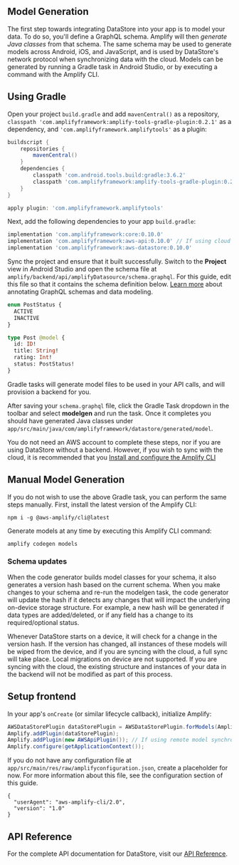 ## Model Generation

The first step towards integrating DataStore into your app is to model your data. To do so, you'll define a GraphQL schema. Amplify will then *generate Java classes* from that schema. The same schema may be used to generate models across Android, iOS, and JavaScript, and is used by DataStore's network protocol when synchronizing data with the cloud.  Models can be generated by running a Gradle task in Android Studio, or by executing a command with the Amplify CLI.

## Using Gradle

Open your project `build.gradle` and add `mavenCentral()` as a repository, `classpath 'com.amplifyframework:amplify-tools-gradle-plugin:0.2.1'` as a dependency, and `'com.amplifyframework.amplifytools'` as a plugin:

```groovy
buildscript {
    repositories {
        mavenCentral()
    }
    dependencies {
        classpath 'com.android.tools.build:gradle:3.6.2'
        classpath 'com.amplifyframework:amplify-tools-gradle-plugin:0.2.1'
    }
}

apply plugin: 'com.amplifyframework.amplifytools'
```

Next, add the following dependencies to your app `build.gradle`:

```groovy
implementation 'com.amplifyframework:core:0.10.0'
implementation 'com.amplifyframework:aws-api:0.10.0' // If using cloud sync
implementation 'com.amplifyframework:aws-datastore:0.10.0'
```

Sync the project and ensure that it built successfully. Switch to the **Project** view in Android Studio and open the schema file at `amplify/backend/api/amplifyDatasource/schema.graphql`. For this guide, edit this file so that it contains the schema definition below.  [Learn more](https://docs.amplify.aws/cli/graphql-transformer/overview) about annotating GraphQL schemas and data modeling.

```graphql
enum PostStatus {
  ACTIVE
  INACTIVE
}

type Post @model {
  id: ID!
  title: String!
  rating: Int!
  status: PostStatus!
}
```

Gradle tasks will generate model files to be used in your API calls, and will provision a backend for you.

After saving your `schema.graphql` file, click the Gradle Task dropdown in the toolbar and select **modelgen** and run the task. Once it completes you should have generated Java classes under `app/src/main/java/com/amplifyframework/datastore/generated/model`.

<amplify-callout>

You do not need an AWS account to complete these steps, nor if you are using DataStore without a backend. However, if you wish to sync with the cloud, it is recommended that you [Install and configure the Amplify CLI](../../../start/getting-started/installation.md)

</amplify-callout>

## Manual Model Generation

If you do not wish to use the above Gradle task, you can perform the same steps manually. First, install the latest version of the Amplify CLI:

```
npm i -g @aws-amplify/cli@latest
```

Generate models at any time by executing this Amplify CLI command:

```
amplify codegen models
```

### Schema updates

When the code generator builds model classes for your schema, it also generates a version hash based on the current schema. When you make changes to your schema and re-run the modelgen task, the code generator will update the hash if it detects any changes that will impact the underlying on-device storage structure. For example, a new hash will be generated if data types are added/deleted, or if any field has a change to its required/optional status.

Whenever DataStore starts on a device, it will check for a change in the version hash. If the version has changed, all instances of these models will be wiped from the device, and if you are syncing with the cloud, a full sync will take place. Local migrations on device are not supported.  If you are syncing with the cloud, the existing structure and instances of your data in the backend will not be modified as part of this process.

## Setup frontend

In your app's `onCreate` (or similar lifecycle callback), initialize Amplify:

```java
AWSDataStorePlugin dataStorePlugin = AWSDataStorePlugin.forModels(AmplifyModelProvider.getInstance());
Amplify.addPlugin(dataStorePlugin);
Amplify.addPlugin(new AWSApiPlugin()); // If using remote model synchronization
Amplify.configure(getApplicationContext());
```

If you do not have any configuration file at `app/src/main/res/raw/amplifyconfiguration.json`, create a placeholder for now. For more information about this file, see the configuration section of this guide.

```
{
  "userAgent": "aws-amplify-cli/2.0",
  "version": "1.0"
}
```

## API Reference   

For the complete API documentation for DataStore, visit our [API Reference](https://docs.amplify.aws/lib/getting-started/setup?platform=android).

